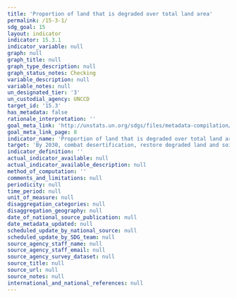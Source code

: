 ```yaml
---
title: 'Proportion of land that is degraded over total land area'
permalink: /15-3-1/
sdg_goal: 15
layout: indicator
indicator: 15.3.1
indicator_variable: null
graph: null
graph_title: null
graph_type_description: null
graph_status_notes: Checking
variable_description: null
variable_notes: null
un_designated_tier: '3'
un_custodial_agency: UNCCD
target_id: '15.3'
has_metadata: false
rationale_interpretation: ''
goal_meta_link: 'http://unstats.un.org/sdgs/files/metadata-compilation/Metadata-Goal-15.pdf'
goal_meta_link_page: 8
indicator_name: 'Proportion of land that is degraded over total land area'
target: 'By 2030, combat desertification, restore degraded land and soil, including land affected by desertification, drought and floods, and strive to achieve a land degradation-neutral world.'
indicator_definition: ''
actual_indicator_available: null
actual_indicator_available_description: null
method_of_computation: ''
comments_and_limitations: null
periodicity: null
time_period: null
unit_of_measure: null
disaggregation_categories: null
disaggregation_geography: null
date_of_national_source_publication: null
date_metadata_updated: null
scheduled_update_by_national_source: null
scheduled_update_by_SDG_team: null
source_agency_staff_name: null
source_agency_staff_email: null
source_agency_survey_dataset: null
source_title: null
source_url: null
source_notes: null
international_and_national_references: null
---
```

